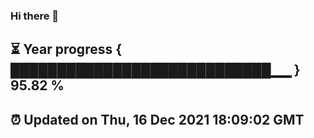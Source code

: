 ### Hi there 👋
⏳ Year progress { ████████████████████████████▁▁ } 95.82 %
---
⏰ Updated on Thu, 16 Dec 2021 18:09:02 GMT
---
